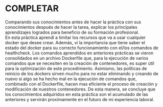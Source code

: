 # COMPLETAR  
Comparando sus conocimientos antes de hacer la práctica con sus conocimientos después de hacer la tarea, explicar los principales aprendizajes logrados para beneficio de su formación profesional.  
En esta práctica aprendí a limitar los recursos que va a usar cualquier docker que desee crear. Además, vi la importancia que tiene saber el estado del docker para su correcto funcionamiento con el/los comandos de healthcheck.
Los comandos aprendidos en anteriores prácticas se vieron consolidados en un archivo Dockerfile que, para la ejecución de varios comandos que se necesiten en la creación de contenedores, es super útil para la optimización de este procedimiento.
Asimismo, las politicas de reinicio de los dockers sirven mucho para no estar eliminando y creando de nuevo si algo se ha hecho mal en la ejecución de comandos que, combinado con el Dockerfile, hacen mas eficiente el proceso de creación y modificación de nuestros contenedores. 
De esta manera, se concluye que los conocimientos adquiridos en esta práctica son el acumulado de las anteriores y servirán proximamente en el futuro de mi experiencia laboral. 
